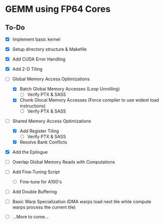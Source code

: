 # GEMM using FP64 Cores

## To-Do

- [x] Implement basic kernel
- [x] Setup directory structure & Makefile
- [x] Add CUDA Error Handling
- [x] Add 2-D Tiling
- [ ] Global Memory Access Optimizations
  - [x] Batch Global Memory Accesses (Loop Unrolling)
    - [ ] Verify PTX & SASS
  - [x] Chunk Glocal Memory Accesses (Force compiler to use widest load instructions)
    - [ ] Verify PTX & SASS
- [ ] Shared Memory Access Optimizations
  - [x] Add Register Tiling
    - [ ] Verify PTX & SASS
  - [x] Resolve Bank Conflicts
- [x] Add the Epilogue
- [ ] Overlap Global Memory Reads with Computations
- [ ] Add Fine-Tuning Script
  - [ ] Fine-tune for A100's
- [ ] Add Double Buffering
- [ ] Basic Warp Specialization (DMA warps load next tile while compute warps process the current tile)
- [ ] ...More to come...

